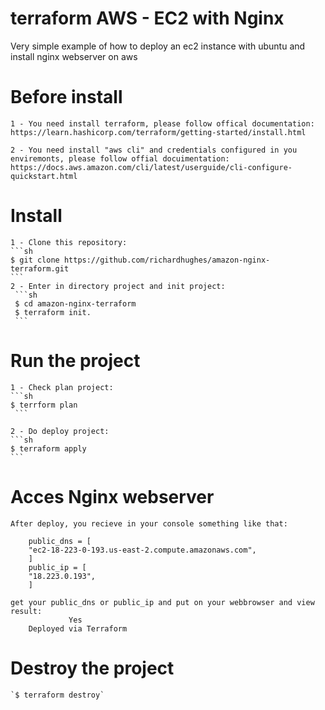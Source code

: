 # terraform AWS - EC2 with Nginx
Very simple example of how to deploy an ec2 instance with ubuntu and install nginx webserver on aws

# Before install
    1 - You need install terraform, please follow offical documentation: https://learn.hashicorp.com/terraform/getting-started/install.html

    2 - You need install "aws cli" and credentials configured in you enviremonts, please follow offial docuimentation: https://docs.aws.amazon.com/cli/latest/userguide/cli-configure-quickstart.html

# Install

    1 - Clone this repository: 
    ```sh
    $ git clone https://github.com/richardhughes/amazon-nginx-terraform.git
    ```
    2 - Enter in directory project and init project: 
     ```sh
     $ cd amazon-nginx-terraform
     $ terraform init.
     ```

# Run the project

    1 - Check plan project:
    ```sh
    $ terrform plan
     ```

    2 - Do deploy project:
    ```sh
    $ terraform apply
    ```

# Acces Nginx webserver
    After deploy, you recieve in your console something like that:

        public_dns = [
        "ec2-18-223-0-193.us-east-2.compute.amazonaws.com",
        ]
        public_ip = [
        "18.223.0.193",
        ]

    get your public_dns or public_ip and put on your webbrowser and view result:
                 Yes
        Deployed via Terraform

# Destroy the project
    `$ terraform destroy`